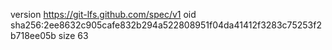 version https://git-lfs.github.com/spec/v1
oid sha256:2ee8632c905cafe832b294a522808951f04da41412f3283c75253f2b718ee05b
size 63
